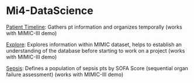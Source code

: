 # Mi4-DataScience

[Patient Timeline](Notebooks/patient-timeline.ipynb): Gathers pt information and organizes temporally (works with MIMIC-III demo)

[Explore](Notebooks/explore.ipynb): Explores information within MIMIC dataset, helps to establish an understanding of the database before starting to work on a project (works with MIMIC-III demo)

[Sepsis](Notebooks/sepsis.ipynb): Defines a population of sepsis pts by SOFA Score (sequential organ failure assessment) (works with MIMIC-III demo)
